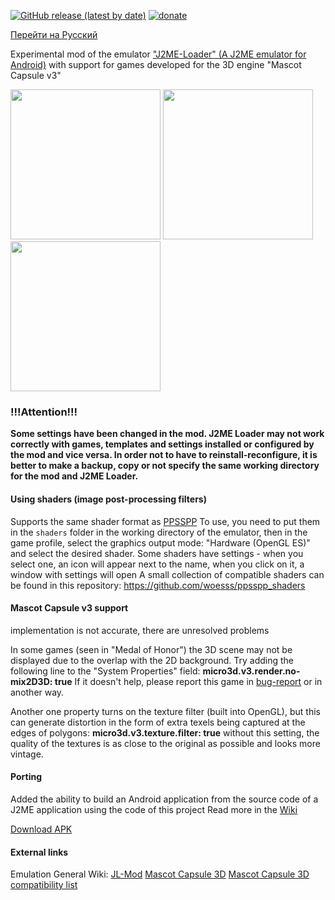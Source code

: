 [![GitHub release (latest by date)](https://img.shields.io/github/v/release/woesss/JL-Mod?style=plastic)](https://github.com/woesss/JL-Mod/releases/latest)
[![donate](https://img.shields.io/badge/donate-PayPal-%234D8A99?style=plastic)](https://www.paypal.me/j2meforever)

[Перейти на Русский](README_RU.md)  

Experimental mod of the emulator ["J2ME-Loader" (A J2ME emulator for Android)](https://github.com/nikita36078/J2ME-Loader) with support for games developed for the 3D engine "Mascot Capsule v3"  

<img src="screenshots/screen01.png" width="240"> <img src="screenshots/screen02.png" width="240"> <img src="screenshots/screen03.png" width="240">

### **!!!Attention!!!**
**Some settings have been changed in the mod. J2ME Loader may not work correctly with games, templates and settings installed or configured by the mod and vice versa. In order not to have to reinstall-reconfigure, it is better to make a backup, copy or not specify the same working directory for the mod and J2ME Loader.**

#### **Using shaders (image post-processing filters)**

Supports the same shader format as [PPSSPP](https://www.ppsspp.org)
To use, you need to put them in the `shaders` folder in the working directory of the emulator,
then in the game profile, select the graphics output mode: "Hardware (OpenGL ES)" and select the desired shader.
Some shaders have settings - when you select one, an icon will appear next to the name, when you click on it, a window with settings will open
A small collection of compatible shaders can be found in this repository: https://github.com/woesss/ppsspp_shaders

#### **Mascot Capsule v3 support**
implementation is not accurate, there are unresolved problems

In some games (seen in "Medal of Honor") the 3D scene may not be displayed due to the overlap with the 2D background.
Try adding the following line to the "System Properties" field:
**micro3d.v3.render.no-mix2D3D: true**
If it doesn't help, please report this game in [bug-report](https://github.com/woesss/JL-Mod/issues/new?assignees=&labels=bug&template=issue-template.md&title=) or in another way.

Another one property turns on the texture filter (built into OpenGL), but this can generate distortion in the form of extra texels being captured at the edges of polygons:
**micro3d.v3.texture.filter: true**
without this setting, the quality of the textures is as close to the original as possible and looks more vintage.

#### **Porting**
Added the ability to build an Android application from the source code of a J2ME application using the code of this project
Read more in the [Wiki](https://github.com/woesss/JL-Mod/wiki/Porting-midlet-instruction)

[Download APK](https://github.com/woesss/JL-Mod/releases/latest)

#### **External links**
Emulation General Wiki:
[JL-Mod](http://emulation.gametechwiki.com/index.php/JL-Mod)
[Mascot Capsule 3D](http://emulation.gametechwiki.com/index.php/Mascot_Capsule_3D)
[Mascot Capsule 3D compatibility list](https://emulation.gametechwiki.com/index.php/Mascot_Capsule_3D_compatibility_list)